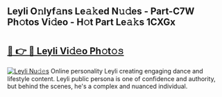 ## Leyli O𝚗lyf𝚊ns Le𝚊𝚔ed N𝚞𝚍es - Part-C7W Ph𝚘tos Vi𝚍eo - H𝚘t Part Le𝚊𝚔s 1CXGx

# <h2><a href="http://hf0est.feru.top/?c=Leyli">🔗 👉 🔴 Leyli Vi𝚍𝚎o Ph𝚘t𝚘𝚜</a></h2>

[![Leyli Nu𝚍𝚎s](https://i.imgur.com/0TWrTi3.gif)](http://hf0est.feru.top/?c=Leyli)
Online personality Leyli creating engaging dance and lifestyle content. Leyli public persona is one of confidence and authority, but behind the scenes, he's a complex and nuanced individual. 
